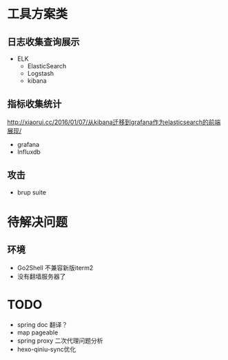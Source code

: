 # 工具方案类

## 日志收集查询展示

* ELK 
  - ElasticSearch
  - Logstash
  - kibana

## 指标收集统计

http://xiaorui.cc/2016/01/07/从kibana迁移到grafana作为elasticsearch的前端展现/

* grafana
* Influxdb


## 攻击

* brup suite


# 待解决问题

## 环境
* Go2Shell 不兼容新版iterm2
* 没有翻墙服务器了


# TODO

* spring doc 翻译？
* map pageable
* spring proxy 二次代理问题分析
* hexo-qiniu-sync优化

